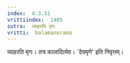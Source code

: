 ```yaml
---
index:  4.3.51
vrittiindex:  1405
sutra:  व्याहरति मृगः
vritti:  balamanorama 
---
```


व्याहरति मृगः। तत्र कालादित्येव। `देयमृणे' इति निवृत्तम्। 

